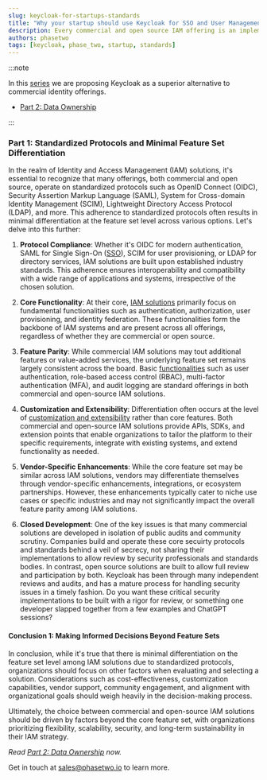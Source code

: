 ```yaml
---
slug: keycloak-for-startups-standards
title: "Why your startup should use Keycloak for SSO and User Management - Part 1: Standards"
description: Every commercial and open source IAM offering is an implementation of the same standards.
authors: phasetwo
tags: [keycloak, phase_two, startup, standards]
---
```


:::note

In this [series](./2024-10-18-keycloak-for-startups-overview.md) we are proposing Keycloak as a superior alternative to commercial identity offerings.

- [Part 2: Data Ownership](./2024-10-28-keycloak-for-startups-data.md)

:::

### Part 1: Standardized Protocols and Minimal Feature Set Differentiation

In the realm of Identity and Access Management (IAM) solutions, it's essential to recognize that many offerings, both commercial and open source, operate on standardized protocols such as OpenID Connect (OIDC), Security Assertion Markup Language (SAML), System for Cross-domain Identity Management (SCIM), Lightweight Directory Access Protocol (LDAP), and more. This adherence to standardized protocols often results in minimal differentiation at the feature set level across various options. Let's delve into this further:

<!--truncate-->

1. **Protocol Compliance**: Whether it's OIDC for modern authentication, SAML for Single Sign-On ([SSO](/product/sso/)), SCIM for user provisioning, or LDAP for directory services, IAM solutions are built upon established industry standards. This adherence ensures interoperability and compatibility with a wide range of applications and systems, irrespective of the chosen solution.

2. **Core Functionality**: At their core, [IAM solutions](./2024-03-11-open-source-iam.md) primarily focus on fundamental functionalities such as authentication, authorization, user provisioning, and identity federation. These functionalities form the backbone of IAM systems and are present across all offerings, regardless of whether they are commercial or open source.

3. **Feature Parity**: While commercial IAM solutions may tout additional features or value-added services, the underlying feature set remains largely consistent across the board. Basic [functionalities](/product/identity/) such as user authentication, role-based access control (RBAC), multi-factor authentication (MFA), and audit logging are standard offerings in both commercial and open-source IAM solutions.

4. **Customization and Extensibility**: Differentiation often occurs at the level of [customization and extensibility](./2024-09-27-keycloak-extensions-presentation.md) rather than core features. Both commercial and open-source IAM solutions provide APIs, SDKs, and extension points that enable organizations to tailor the platform to their specific requirements, integrate with existing systems, and extend functionality as needed.

5. **Vendor-Specific Enhancements**: While the core feature set may be similar across IAM solutions, vendors may differentiate themselves through vendor-specific enhancements, integrations, or ecosystem partnerships. However, these enhancements typically cater to niche use cases or specific industries and may not significantly impact the overall feature parity among IAM solutions.

6. **Closed Development**: One of the key issues is that many commercial solutions are developed in isolation of public audits and community scrutiny. Companies build and operate these core secuirty protocols and standards behind a veil of secrecy, not sharing their implementations to allow review by security professionals and standards bodies. In contrast, open source solutions are built to allow full review and participation by both. Keycloak has been through many independent reviews and audits, and has a mature process for handling security issues in a timely fashion. Do you want these critical security implementations to be built with a rigor for review, or something one developer slapped together from a few examples and ChatGPT sessions?

#### Conclusion 1: Making Informed Decisions Beyond Feature Sets

In conclusion, while it's true that there is minimal differentiation on the feature set level among IAM solutions due to standardized protocols, organizations should focus on other factors when evaluating and selecting a solution. Considerations such as cost-effectiveness, customization capabilities, vendor support, community engagement, and alignment with organizational goals should weigh heavily in the decision-making process.

Ultimately, the choice between commercial and open-source IAM solutions should be driven by factors beyond the core feature set, with organizations prioritizing flexibility, scalability, security, and long-term sustainability in their IAM strategy.

_Read [Part 2: Data Ownership](./2024-10-28-keycloak-for-startups-data.md) now._

Get in touch at [sales@phasetwo.io](mailto:sales@phasetwo.io) to learn more.
